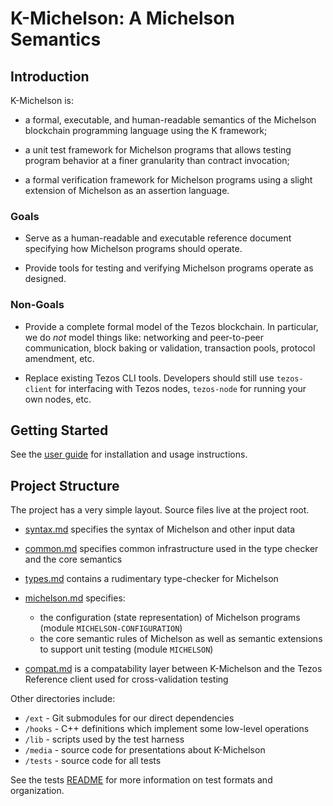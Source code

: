 K-Michelson: A Michelson Semantics
==================================

Introduction
------------

K-Michelson is:

-   a formal, executable, and human-readable semantics of the Michelson
    blockchain programming language using the K framework;

-   a unit test framework for Michelson programs that allows testing program
    behavior at a finer granularity than contract invocation;

-   a formal verification framework for Michelson programs using a slight
    extension of Michelson as an assertion language.

### Goals

-   Serve as a human-readable and executable reference document specifying how
    Michelson programs should operate.

-   Provide tools for testing and verifying Michelson programs operate as
    designed.

### Non-Goals

-   Provide a complete formal model of the Tezos blockchain. In particular, we
    do _not_ model things like: networking and peer-to-peer communication,
    block baking or validation, transaction pools, protocol amendment, etc.

-   Replace existing Tezos CLI tools. Developers should still use
    `tezos-client` for interfacing with Tezos nodes, `tezos-node` for running
    your own nodes, etc.

Getting Started
---------------

See the [user guide](USER_GUIDE.md) for installation and usage instructions.

Project Structure
-----------------

The project has a very simple layout. Source files live at the project root.

-   [syntax.md](./syntax.md) specifies the syntax of Michelson and other input
    data

-   [common.md](./common.md) specifies common infrastructure used in the type
    checker and the core semantics

-   [types.md](./types.md) contains a rudimentary type-checker for Michelson

-   [michelson.md](./michelson.md) specifies:

    * the configuration (state representation) of Michelson programs (module
      `MICHELSON-CONFIGURATION`)
    * the core semantic rules of Michelson as well as semantic extensions to
      support unit testing (module `MICHELSON`)

-   [compat.md](./compat.md) is a compatability layer between K-Michelson and
    the Tezos Reference client used for cross-validation testing

Other directories include:

- `/ext` - Git submodules for our direct dependencies
- `/hooks` - C++ definitions which implement some low-level operations
- `/lib` - scripts used by the test harness
- `/media` - source code for presentations about K-Michelson
- `/tests` - source code for all tests

See the tests [README](./tests/README.md) for more information on test formats
and organization.

